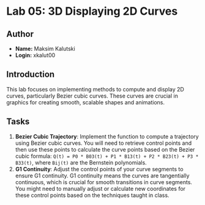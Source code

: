 # Lab 05: 3D Displaying 2D Curves

## Author

- **Name:** Maksim Kalutski
- **Login:** xkalut00

## Introduction

This lab focuses on implementing methods to compute and display 2D curves, particularly Bezier cubic curves. These
curves are crucial in graphics for creating smooth, scalable shapes and animations.

## Tasks

1. **Bezier Cubic Trajectory**: Implement the function to compute a trajectory using Bezier cubic curves. You will need
   to retrieve control points and then use these points to calculate the curve points based on the Bezier cubic
   formula: `Q(t) = P0 * B03(t) + P1 * B13(t) + P2 * B23(t) + P3 * B33(t)`, where `Bij(t)` are the Bernstein
   polynomials.
2. **G1 Continuity**: Adjust the control points of your curve segments to ensure G1 continuity. G1 continuity means the
   curves are tangentially continuous, which is crucial for smooth transitions in curve segments. You might need to
   manually adjust or calculate new coordinates for these control points based on the techniques taught in class.
